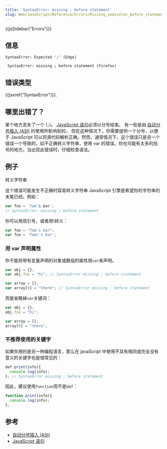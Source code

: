 ```yaml
---
title: 'SyntaxError: missing ; before statement'
slug: Web/JavaScript/Reference/Errors/Missing_semicolon_before_statement
---
```

{{jsSidebar("Errors")}}

## 信息

```plain
SyntaxError: Expected ';' (Edge)
```

```plain
 SyntaxError: missing ; before statement (Firefox)
```

## 错误类型

{{jsxref("SyntaxError")}}.

## 哪里出错了？

某个地方丢失了一个 (`;`)。 [JavaScript 语句](/zh-CN/docs/Web/JavaScript/Reference/Statements)必须以分号结束。 有一些是由 [自动分号插入 (ASI)](/zh-CN/docs/Web/JavaScript/Reference/Lexical_grammar#Automatic_semicolon_insertion) 的使用所影响到的， 但在这种情况下，你需要提供一个分号，以便于 JavaScript 可以将源代码解析正确。然而，通常情况下，这个错误只是另一个错误一个导致的，如不正确转义字符串，使用 var 的错误。你也可能有太多的括号的地方。当出现此错误时，仔细检查语法。

## 例子

转义字符串

这个错误可能发生不正确时容易转义字符串 JavaScript 引擎是希望你的字符串的末尾已经。例如：

```js example-bad
var foo = 'Tom's bar';
// SyntaxError: missing ; before statement
```

你可以用双引号，或者用\转义：

```js example-good
var foo = "Tom's bar";
var foo = 'Tom\'s bar';
```

### 用 var 声明属性

你不能将带有变量声明的对象或数组的属性用`var`来声明。

```js example-bad
var obj = {};
var obj.foo = "hi"; // SyntaxError missing ; before statement

var array = [];
var array[0] = "there"; // SyntaxError missing ; before statement
```

而是省略掉`var`关键词：

```js example-good
var obj = {};
obj.foo = "hi";

var array = [];
array[0] = "there";
```

### 不推荐使用的关键字

如果你用的是另一种编程语言，那么在 javaScript 中使用不具有相同或完全没有意义的关键字也是很常见的：

```js example-bad
def print(info){
  console.log(info);
}; // SyntaxError missing ; before statement
```

因此，建议使用`function`而不是`def`：

```js example-good
function print(info){
  console.log(info);
};
```

## 参考

- [自动分号插入 (ASI)](/zh-CN/docs/Web/JavaScript/Reference/Lexical_grammar#Automatic_semicolon_insertion)
- [JavaScript 语句](/zh-CN/docs/Web/JavaScript/Reference/Statements)
